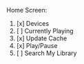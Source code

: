 Home Screen:
  1. [x] Devices
  2. [ ] Currently Playing
  3. [x] Update Cache
  4. [x] Play/Pause
  5. [ ] Search My Library
